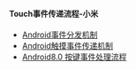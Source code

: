 #### Touch事件传递流程-小米
- [Android事件分发机制](http://gityuan.com/2015/09/19/android-touch/)
- [Android触摸事件传递机制](https://jsonchao.github.io/2018/10/17/Android%E8%A7%A6%E6%91%B8%E4%BA%8B%E4%BB%B6%E4%BC%A0%E9%80%92%E6%9C%BA%E5%88%B6/)
- [Android8.0 按键事件处理流程](https://blog.csdn.net/w1070216393/article/details/84261996)
